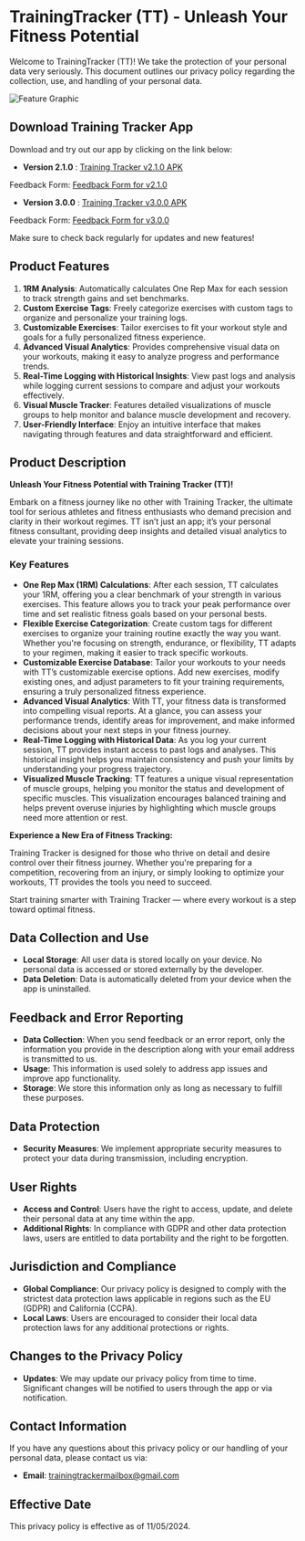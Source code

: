 # TrainingTracker (TT) - Unleash Your Fitness Potential

Welcome to TrainingTracker (TT)! We take the protection of your personal data very seriously. This document outlines our privacy policy regarding the collection, use, and handling of your personal data.

![Feature Graphic](https://github.com/JeeIn-Park/TrainingTracker/raw/main/doc/screenshots/featureGraphic.jpg)

## Download Training Tracker App

Download and try out our app by clicking on the link below:

- **Version 2.1.0** : [Training Tracker v2.1.0 APK](https://github.com/JeeIn-Park/TrainingTracker/raw/main/release/TrainingTracker_ver210.apk)

Feedback Form: [Feedback Form for v2.1.0](https://forms.gle/SfoAL97pRNvBynbo9)

- **Version 3.0.0** : [Training Tracker v3.0.0 APK](https://github.com/JeeIn-Park/TrainingTracker/raw/main/release/TrainingTracker_ver300.apk)

Feedback Form: [Feedback Form for v3.0.0](https://forms.gle/Ui5tDhyf9kBLLkw69)

Make sure to check back regularly for updates and new features!

## Product Features

1. **1RM Analysis**: Automatically calculates One Rep Max for each session to track strength gains and set benchmarks.
2. **Custom Exercise Tags**: Freely categorize exercises with custom tags to organize and personalize your training logs.
3. **Customizable Exercises**: Tailor exercises to fit your workout style and goals for a fully personalized fitness experience.
4. **Advanced Visual Analytics**: Provides comprehensive visual data on your workouts, making it easy to analyze progress and performance trends.
5. **Real-Time Logging with Historical Insights**: View past logs and analysis while logging current sessions to compare and adjust your workouts effectively.
6. **Visual Muscle Tracker**: Features detailed visualizations of muscle groups to help monitor and balance muscle development and recovery.
7. **User-Friendly Interface**: Enjoy an intuitive interface that makes navigating through features and data straightforward and efficient.

## Product Description

**Unleash Your Fitness Potential with Training Tracker (TT)!**

Embark on a fitness journey like no other with Training Tracker, the ultimate tool for serious athletes and fitness enthusiasts who demand precision and clarity in their workout regimes. TT isn’t just an app; it’s your personal fitness consultant, providing deep insights and detailed visual analytics to elevate your training sessions.

### Key Features

- **One Rep Max (1RM) Calculations**: After each session, TT calculates your 1RM, offering you a clear benchmark of your strength in various exercises. This feature allows you to track your peak performance over time and set realistic fitness goals based on your personal bests.
- **Flexible Exercise Categorization**: Create custom tags for different exercises to organize your training routine exactly the way you want. Whether you're focusing on strength, endurance, or flexibility, TT adapts to your regimen, making it easier to track specific workouts.
- **Customizable Exercise Database**: Tailor your workouts to your needs with TT’s customizable exercise options. Add new exercises, modify existing ones, and adjust parameters to fit your training requirements, ensuring a truly personalized fitness experience.
- **Advanced Visual Analytics**: With TT, your fitness data is transformed into compelling visual reports. At a glance, you can assess your performance trends, identify areas for improvement, and make informed decisions about your next steps in your fitness journey.
- **Real-Time Logging with Historical Data**: As you log your current session, TT provides instant access to past logs and analyses. This historical insight helps you maintain consistency and push your limits by understanding your progress trajectory.
- **Visualized Muscle Tracking**: TT features a unique visual representation of muscle groups, helping you monitor the status and development of specific muscles. This visualization encourages balanced training and helps prevent overuse injuries by highlighting which muscle groups need more attention or rest.

**Experience a New Era of Fitness Tracking:**

Training Tracker is designed for those who thrive on detail and desire control over their fitness journey. Whether you're preparing for a competition, recovering from an injury, or simply looking to optimize your workouts, TT provides the tools you need to succeed.

Start training smarter with Training Tracker — where every workout is a step toward optimal fitness.

## Data Collection and Use

- **Local Storage**: All user data is stored locally on your device. No personal data is accessed or stored externally by the developer.
- **Data Deletion**: Data is automatically deleted from your device when the app is uninstalled.

## Feedback and Error Reporting

- **Data Collection**: When you send feedback or an error report, only the information you provide in the description along with your email address is transmitted to us.
- **Usage**: This information is used solely to address app issues and improve app functionality.
- **Storage**: We store this information only as long as necessary to fulfill these purposes.

## Data Protection

- **Security Measures**: We implement appropriate security measures to protect your data during transmission, including encryption.

## User Rights

- **Access and Control**: Users have the right to access, update, and delete their personal data at any time within the app.
- **Additional Rights**: In compliance with GDPR and other data protection laws, users are entitled to data portability and the right to be forgotten.

## Jurisdiction and Compliance

- **Global Compliance**: Our privacy policy is designed to comply with the strictest data protection laws applicable in regions such as the EU (GDPR) and California (CCPA).
- **Local Laws**: Users are encouraged to consider their local data protection laws for any additional protections or rights.

## Changes to the Privacy Policy

- **Updates**: We may update our privacy policy from time to time. Significant changes will be notified to users through the app or via notification.

## Contact Information

If you have any questions about this privacy policy or our handling of your personal data, please contact us via:

- **Email**: trainingtrackermailbox@gmail.com

## Effective Date

This privacy policy is effective as of 11/05/2024.
